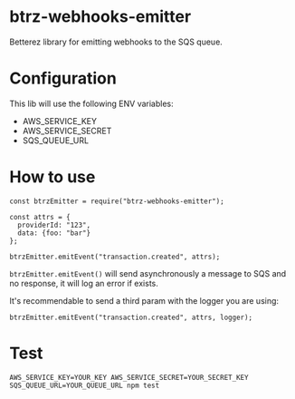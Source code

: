 # btrz-webhooks-emitter

Betterez library for emitting webhooks to the SQS queue.

# Configuration
This lib will use the following ENV variables:
  * AWS_SERVICE_KEY
  * AWS_SERVICE_SECRET
  * SQS_QUEUE_URL

# How to use

    const btrzEmitter = require("btrz-webhooks-emitter");

    const attrs = {
      providerId: "123",
      data: {foo: "bar"}
    };

    btrzEmitter.emitEvent("transaction.created", attrs);

`btrzEmitter.emitEvent()` will send asynchronously a message to SQS and no response, it will log an error if exists.

It's recommendable to send a third param with the logger you are using:
    
    btrzEmitter.emitEvent("transaction.created", attrs, logger);
    
# Test
`AWS_SERVICE_KEY=YOUR_KEY AWS_SERVICE_SECRET=YOUR_SECRET_KEY SQS_QUEUE_URL=YOUR_QUEUE_URL npm test`
